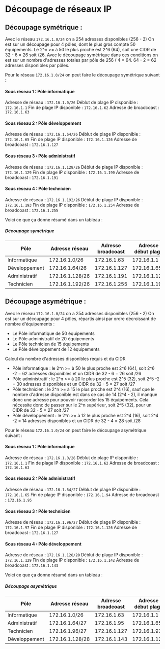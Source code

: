 # Découpage de réseaux IP

## Découpage symétrique :

Avec le réseau `172.16.1.0/24` on a 254 adresses disponibles (256 - 2)
On est sur un découpage pour 4 pôles, dont le plus gros compte 50 équipements. Le 2^n >= à 50 le plus proche est 2^6 (64), soit une CIDR de 32 - 6 = 26 soit /26.
Avec le découpage symétrique dans ces conditions on est sur un nombre d'adresses totales par pôle de 256 / 4 = 64. 
64 - 2 = 62 adresses disponibles par pôles.

Pour le réseau `172.16.1.0/24` on peut faire le découpage symétrique suivant :

#### Sous réseau 1 : Pôle informatique
Adresse de réseau : `172.16.1.0/26`
Déblut de plage IP disponible : `172.16.1.1`
Fin de plage IP disponible : `172.16.1.62`
Adresse de broadcoast : `172.16.1.63`

#### Sous réseau 2 : Pôle développement
Adresse de réseau : `172.16.1.64/26`
Déblut de plage IP disponible : `172.16.1.65`
Fin de plage IP disponible : `172.16.1.126`
Adresse de broadcoast : `172.16.1.127`

#### Sous réseau 3 : Pôle administratif
Adresse de réseau : `172.16.1.128/26`
Déblut de plage IP disponible : `172.16.1.129`
Fin de plage IP disponible : `172.16.1.190`
Adresse de broadcoast : `172.16.1.191`

#### Sous réseau 4 : Pôle technicien
Adresse de réseau : `172.16.1.192/26`
Déblut de plage IP disponible : `172.16.1.193`
Fin de plage IP disponible : `172.16.1.254`
Adresse de broadcoast : `172.16.1.255`

Voici ce que ça donne résumé dans un tableau :

##### Découpage symétrique
| Pôle              | Adresse réseau | Adresse broadcoast | Adresse  début plage | Adresse fin plage |
|------------------|---------------|---------------------|------------------------|----------------|
| Informatique     | 172.16.1.0/26| 172.16.1.63|      172.16.1.1      |     172.16.1.62    |
| Développement   | 172.16.1.64/26| 172.16.1.127|       172.16.1.65      |     172.16.1.126    |
| Administratif   | 172.16.1.128/26| 172.16.1.191|       172.16.1.129      |    172.16.1.190     |
| Technicien       | 172.16.1.192/26| 172.16.1.255|      172.16.1.193       |    172.16.1.254     |


## Découpage asymétrique :

Avec le réseau `172.16.1.0/24` on a 254 adresses disponibles (256 - 2)
On est sur un découpage pour 4 pôles, répartis ainsi par ordre décroissant de nombre d'équipements :
- Le Pôle informatique de 50 équipements
- Le Pôle administratif de 20 équipements
- Le Pôle technicien de 15 équipements
- Le Pôle développement de 12 équipements

Calcul du nombre d'adresses disponibles requis et du CIDR

- Pôle informatique : le 2^n >= à 50 le plus proche est 2^6 (64), soit 2^6 -2 = 62 adresses disponibles et un CIDR de 32 - 6 = 26 soit /26
- Pôle administratif : le 2^n >= à 20 le plus proche est 2^5 (32), soit 2^5 -2 = 30 adresses disponibles et  un CIDR de 32 - 5 = 27 soit /27
- Pôle technicien : le 2^n >= à 15 le plus proche est 2^4 (16), sauf que le nombre d'adresse disponible est dans ce cas de 14 (2^4 - 2), il manque donc une adresse pour pouvoir raccorder les 15 équipements. Cela nécessite donc de passer sur le 2^n supérieur, soit 2^5 (32), pour un CIDR de 32 - 5 = 27 soit /27
- Pôle développement : le 2^n >= à 12 le plus proche est 2^4 (16), soit 2^4 -2 = 14 adresses disponibles et  un CIDR de 32 - 4 = 28 soit /28


Pour le réseau `172.16.1.0/24` on peut faire le découpage asymétrique suivant :

#### Sous réseau 1 : Pôle informatique
Adresse de réseau : `172.16.1.0/26`
Déblut de plage IP disponible : `172.16.1.1`
Fin de plage IP disponible : `172.16.1.62`
Adresse de broadcoast : `172.16.1.63`

#### Sous réseau 2 : Pôle administratif
Adresse de réseau : `172.16.1.64/27`
Déblut de plage IP disponible : `172.16.1.65`
Fin de plage IP disponible : `172.16.1.94`
Adresse de broadcoast : `172.16.1.95`

#### Sous réseau 3 : Pôle technicien
Adresse de réseau : `172.16.1.96/27`
Déblut de plage IP disponible : `172.16.1.97`
Fin de plage IP disponible : `172.16.1.126`
Adresse de broadcoast : `172.16.1.127`

#### Sous réseau 4 : Pôle développement
Adresse de réseau : `172.16.1.128/28`
Déblut de plage IP disponible : `172.16.1.129`
Fin de plage IP disponible : `172.16.1.142`
Adresse de broadcoast : `172.16.1.143`

Voici ce que ça donne résumé dans un tableau :

##### Découpage asymétrique
| Pôle              | Adresse réseau | Adresse broadcoast | Adresse  début plage | Adresse fin plage |
|------------------|---------------|---------------------|------------------------|----------------|
| Informatique     | 172.16.1.0/26| 172.16.1.63         |      172.16.1.1      |     172.16.1.62    |
| Administratif    | 172.16.1.64/27| 172.16.1.95       |      172.16.1.65    |     172.16.1.94    |
| Technicien       | 172.16.1.96/27 | 172.16.1.127     |       172.16.1.97      |    172.16.1.126     |
| Développement    | 172.16.1.128/28|  172.16.1.143 |      172.16.1.129       |    172.16.1.142     |

